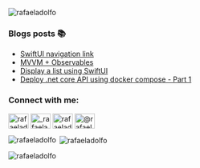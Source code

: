 <p align="left"> <img src="https://komarev.com/ghpvc/?username=rafaeladolfo&label=Profile%20views&color=0e75b6&style=flat" alt="rafaeladolfo" /> </p>

### Blogs posts :books:
<!-- BLOG-POST-LIST:START -->
- [SwiftUI navigation link](https://dev.to/rafaeladolfo/swiftui-navigation-link-69b)
- [MVVM + Observables](https://dev.to/rafaeladolfo/mvvm-observables-4jin)
- [Display a list using SwiftUI](https://dev.to/rafaeladolfo/display-a-list-using-swiftui-59on)
- [Deploy .net core API using docker compose - Part 1](https://dev.to/rafaeladolfo/deploy-net-core-api-using-docker-compose-part-1-2ink)
<!-- BLOG-POST-LIST:END -->

<h3 align="left">Connect with me:</h3>
<p align="left">
<a href="https://dev.to/rafaeladolfo" target="blank"><img align="center" src="https://cdn.jsdelivr.net/npm/simple-icons@3.0.1/icons/dev-dot-to.svg" alt="rafaeladolfo" height="30" width="40" /></a>
<a href="https://twitter.com/_rafaeladolfo" target="blank"><img align="center" src="https://raw.githubusercontent.com/rahuldkjain/github-profile-readme-generator/master/src/images/icons/Social/twitter.svg" alt="_rafaeladolfo" height="30" width="40" /></a>
<a href="https://linkedin.com/in/rafaeladolfo" target="blank"><img align="center" src="https://raw.githubusercontent.com/rahuldkjain/github-profile-readme-generator/master/src/images/icons/Social/linked-in-alt.svg" alt="rafaeladolfo" height="30" width="40" /></a>
<a href="https://medium.com/@rafaeladolfo" target="blank"><img align="center" src="https://raw.githubusercontent.com/rahuldkjain/github-profile-readme-generator/master/src/images/icons/Social/medium.svg" alt="@rafaeladolfo" height="30" width="40" /></a>
</p>

<p><img align="left" src="https://github-readme-stats.vercel.app/api/top-langs?username=rafaeladolfo&show_icons=true&locale=en&layout=compact" alt="rafaeladolfo" /></p>

<p>&nbsp;<img align="center" src="https://github-readme-stats.vercel.app/api?username=rafaeladolfo&show_icons=true&locale=en" alt="rafaeladolfo" /></p>

<p><img align="center" src="https://github-readme-streak-stats.herokuapp.com/?user=rafaeladolfo&" alt="rafaeladolfo" /></p>
